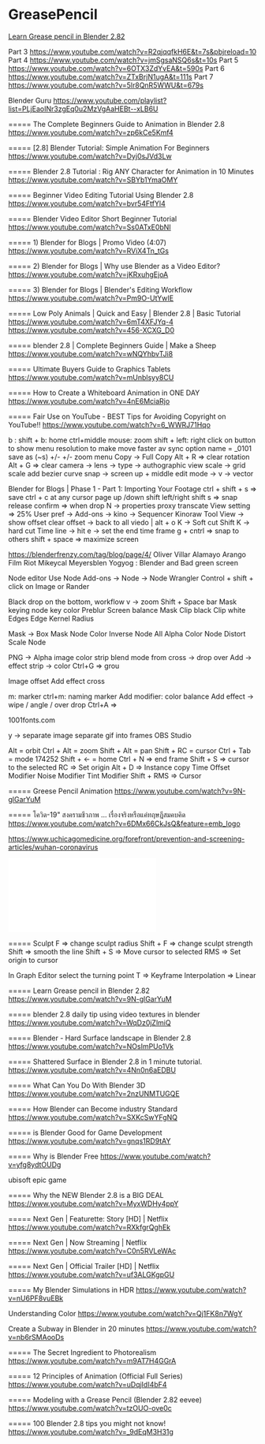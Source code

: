 # GreasePencil

[Learn Grease pencil in Blender 2.82](https://www.youtube.com/watch?v=9N-glGarYuM)

Part 3
https://www.youtube.com/watch?v=R2qjqqfkH6E&t=7s&pbjreload=10
Part 4
https://www.youtube.com/watch?v=jmSgsaNSQ6s&t=10s
Part 5
https://www.youtube.com/watch?v=6OTX3ZdYvEA&t=590s
Part 6
https://www.youtube.com/watch?v=ZTxBrjN1ugA&t=111s
Part 7
https://www.youtube.com/watch?v=5lr8QnR5WWU&t=679s

Blender Guru
https://www.youtube.com/playlist?list=PLjEaoINr3zgEq0u2MzVgAaHEBt--xLB6U

===== The Complete Beginners Guide to Animation in Blender 2.8
https://www.youtube.com/watch?v=zp6kCe5Kmf4

===== [2.8] Blender Tutorial: Simple Animation For Beginners
https://www.youtube.com/watch?v=Dyj0sJVd3Lw

===== Blender 2.8 Tutorial : Rig ANY Character for Animation in 10 Minutes
https://www.youtube.com/watch?v=SBYb1YmaOMY

===== Beginner Video Editing Tutorial Using Blender 2.8
https://www.youtube.com/watch?v=bvr54FtfYl4

===== Blender Video Editor Short Beginner Tutorial
https://www.youtube.com/watch?v=Ss0ATxE0bNI

===== 1) Blender for Blogs | Promo Video (4:07)
https://www.youtube.com/watch?v=RViX4Tn_tGs

===== 2) Blender for Blogs | Why use Blender as a Video Editor?
https://www.youtube.com/watch?v=jKRxuhgEjoA

===== 3) Blender for Blogs | Blender's Editing Workflow
https://www.youtube.com/watch?v=Pm9O-UtYwIE

===== Low Poly Animals | Quick and Easy | Blender 2.8 | Basic Tutorial
https://www.youtube.com/watch?v=6mT4XFJYq-4
https://www.youtube.com/watch?v=456-XCXG_D0

===== blender 2.8 | Complete Beginners Guide | Make a Sheep
https://www.youtube.com/watch?v=wNQYhbvTJi8

===== Ultimate Buyers Guide to Graphics Tablets
https://www.youtube.com/watch?v=mUnblsyy8CU

===== How to Create a Whiteboard Animation in ONE DAY
https://www.youtube.com/watch?v=4nE6MciaRjo

===== Fair Use on YouTube - BEST Tips for Avoiding Copyright on YouTube!!
https://www.youtube.com/watch?v=6_WWRJ71Hqo



b : 
shift + b:
home
ctrl+middle mouse: zoom
shift + left:
right click on button to show menu
resolution to make move faster
av sync option
name = _0101
save as (~s) +/-
+/- zoom menu
Copy -> Full Copy
Alt + R => clear rotation
Alt + G => clear 
camera -> lens -> type -> authographic
view scale -> grid scale
add bezier curve
snap -> screen up + middle 
edit mode -> v -> vector

Blender for Blogs | Phase 1 - Part 1: Importing Your Footage
ctrl + shift + s => save
ctrl + c at any cursor
page up /down
shift left/right
shift s => snap
release confirm => when drop
N -> properties
  proxy transcate
View setting => 25%
User pref -> Add-ons -> kino -> Sequencer Kinoraw Tool
View -> show offset
clear offset -> back to all viedo | alt + o
K -> Soft cut
Shift K -> hard cut
Time line -> hit e -> set the end time frame
g + cntrl => snap to others
shift + space => maximize screen

https://blenderfrenzy.com/tag/blog/page/4/
Oliver Villar
Alamayo Arango
Film Riot
Mikeycal Meyersblen
Yogyog : Blender and Bad green screen


Node editor
Use Node
Add-ons -> Node -> Node Wrangler
Control + shift + click on Image or Rander

Black drop on the bottom, workflow
v -> zoom
Shift + Space bar
Mask keying node
	key color
	Preblur
	Screen balance
Mask
	Clip black
	Clip white
Edges
	Edge Kernel Radius

Mask -> Box Mask Node
Color Inverse Node
All Alpha Color Node
Distort Scale Node

PNG -> Alpha
image color strip
blend mode from cross -> drop over
Add -> effect strip -> color
Ctrl+G => grou

Image offset
Add effect cross

m: marker
ctrl+m: naming marker
Add modifier: color balance
Add effect -> wipe / angle / over drop
Ctrl+A => 

1001fonts.com

y -> separate image
separate gif into frames
OBS Studio

Alt = orbit
Ctrl + Alt = zoom
Shift + Alt = pan
Shift + RC = cursor
Ctrl + Tab = mode
174252
Shift + <- = home
Ctrl + N => end frame
Shift + S => cursor to the selected
RC => Set origin
Alt + D => Instance copy
Time Offset Modifier
Noise Modifier
Tint Modifier
Shift + RMS => Cursor

===== Greese Pencil Animation
https://www.youtube.com/watch?v=9N-glGarYuM

===== โควิด-19" สงครามชีวภาพ ... เรื่องจริงหรือแค่ทฤษฎีสมคบคิด
https://www.youtube.com/watch?v=6DMx66CkJsQ&feature=emb_logo


https://www.uchicagomedicine.org/forefront/prevention-and-screening-articles/wuhan-coronavirus
<iframe src='//players.brightcove.net/719220616001/SyEYuMqAz_default/index.html?videoId=6140562897001' allowfullscreen frameborder=0></iframe>

===== Sculpt
F => change sculpt radius
Shift + F => change sculpt strength
Shift => smooth the line
Shift + S => Move cursor to selected
RMS => Set origin to cursor

In Graph Editor
select the turning point
T => Keyframe Interpolation => Linear

===== Learn Grease pencil in Blender 2.82
https://www.youtube.com/watch?v=9N-glGarYuM

===== blender 2.8 daily tip using video textures in blender
https://www.youtube.com/watch?v=WqDz0jZlmiQ

===== Blender - Hard Surface landscape in Blender 2.8
https://www.youtube.com/watch?v=NOsImPUo1Vk

===== Shattered Surface in Blender 2.8 in 1 minute tutorial.
https://www.youtube.com/watch?v=4Nn0n6aEDBU

===== What Can You Do With Blender 3D
https://www.youtube.com/watch?v=2nzUNMTUGQE

===== How Blender can Become industry Standard
https://www.youtube.com/watch?v=SXKcSwYFgNQ

===== is Blender Good for Game Development
https://www.youtube.com/watch?v=gnqs1RD9tAY

===== Why is Blender Free
https://www.youtube.com/watch?v=yfg8ydtOUDg

ubisoft
epic game

===== Why the NEW Blender 2.8 is a BIG DEAL
https://www.youtube.com/watch?v=MyxWDHy4ppY

===== Next Gen | Featurette: Story [HD] | Netflix
https://www.youtube.com/watch?v=RXkfgrQghEk

===== Next Gen | Now Streaming | Netflix
https://www.youtube.com/watch?v=C0n5RVLeWAc

===== Next Gen | Official Trailer [HD] | Netflix
https://www.youtube.com/watch?v=uf3ALGKgpGU

===== My Blender Simulations in HDR
https://www.youtube.com/watch?v=nU6PF8vuEBk

Understanding Color
https://www.youtube.com/watch?v=Qj1FK8n7WgY

Create a Subway in Blender in 20 minutes
https://www.youtube.com/watch?v=nb6rSMAooDs

===== The Secret Ingredient to Photorealism
https://www.youtube.com/watch?v=m9AT7H4GGrA

===== 12 Principles of Animation (Official Full Series)
https://www.youtube.com/watch?v=uDqjIdI4bF4

===== Modeling with a Grease Pencil (Blender 2.82 eevee)
https://www.youtube.com/watch?v=tzOUO-ove0c

===== 100 Blender 2.8 tips you might not know! 
https://www.youtube.com/watch?v=_9dEqM3H31g

